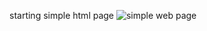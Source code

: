 starting simple html page
![simple web page](https://www.google.com/imgres?imgurl=https%3A%2F%2Fwww.shutterstock.com%2Fimage-vector%2Fclick-go-online-website-internet-260nw-672886936.jpg&tbnid=fYCQVd0Y07DifM&vet=12ahUKEwiavZGxmon_AhXwIt4AHUEID2YQMygAegUIARCIAQ..i&imgrefurl=https%3A%2F%2Fwww.shutterstock.com%2Fsearch%2Fwww&docid=lDUYlUMT7u4gXM&w=289&h=280&q=www%20images&ved=2ahUKEwiavZGxmon_AhXwIt4AHUEID2YQMygAegUIARCIAQ)
